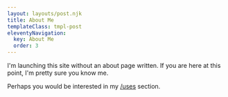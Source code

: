 ```yaml
---
layout: layouts/post.njk
title: About Me
templateClass: tmpl-post
eleventyNavigation:
  key: About Me
  order: 3
---
```


I'm launching this site without an about page written. If you are here at this point, I'm pretty sure you know me.

Perhaps you would be interested in my <a href="/uses/">/uses</a> section.
